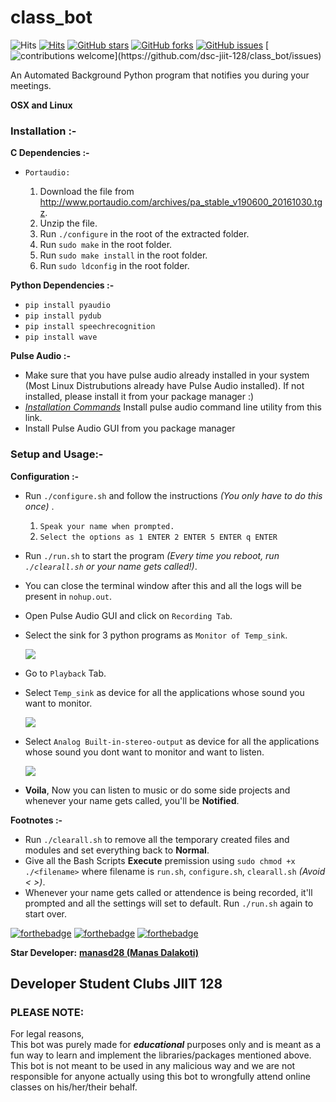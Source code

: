 # class_bot
![Hits](https://hitcounter.pythonanywhere.com/count/tag.svg?url=https%3A%2F%2Fgithub.com%2Fdsc-jiit-128%2Fclass_bot)
[![Hits](https://hits.seeyoufarm.com/api/count/incr/badge.svg?url=https%3A%2F%2Fgithub.com%2Fdsc-jiit-128%2Fclass_bot&count_bg=%233D58C8&title_bg=%23555555&icon=&icon_color=%23E7E7E7&title=smash&edge_flat=false)](https://hits.seeyoufarm.com)
[![GitHub stars](https://img.shields.io/github/stars/dsc-jiit-128/class_bot?color=green)](https://github.com/dsc-jiit-128/class_bot/stargazers)
[![GitHub forks](https://img.shields.io/github/forks/dsc-jiit-128/class_bot?color=green)](https://github.com/dsc-jiit-128/class_bot/network)
[![GitHub issues](https://img.shields.io/github/issues/dsc-jiit-128/class_bot)](https://github.com/dsc-jiit-128/class_bot/issues)
[![contributions welcome](https://img.shields.io/badge/contributions-welcome-brightgreen.svg?)](https://github.com/dsc-jiit-128/class_bot/issues)

An Automated Background Python program that notifies you during your meetings.  

  **OSX and Linux**

### Installation :- ###

 **C Dependencies :-**
   - `Portaudio:`

      1. Download the file from http://www.portaudio.com/archives/pa_stable_v190600_20161030.tgz.
      2. Unzip the file.
      3. Run `./configure` in the root of the extracted folder.
      4. Run `sudo make` in the root folder.
      5. Run `sudo make install` in the root folder.
      6. Run `sudo ldconfig` in the root folder.

 **Python Dependencies :-**
   - `pip install pyaudio`
   - `pip install pydub`
   - `pip install speechrecognition`
   - `pip install wave`
   
 **Pulse Audio :-**
   - Make sure that you have pulse audio already installed in your system (Most Linux Distrubutions already have Pulse Audio installed).
     If not installed, please install it from your package manager :)
   - *[Installation Commands](https://command-not-found.com/pacmd)* Install pulse audio command line utility from this link.
   - Install Pulse Audio GUI from you package manager
     
### Setup and Usage:- ###
  
 **Configuration :-**
   - Run `./configure.sh` and follow the instructions *(You only have to do this once)* .
     1. `Speak your name when prompted.`
     2. `Select the options as 1 ENTER 2 ENTER 5 ENTER q ENTER`
   - Run `./run.sh` to start the program *(Every time you reboot, run `./clearall.sh` or your name gets called!)*.
   - You can close the terminal window after this and all the logs will be present in `nohup.out`.
   - Open Pulse Audio GUI and click on `Recording Tab`.
   - Select the sink for 3 python programs as `Monitor of Temp_sink`.
   
     <img src="./images/1.jpeg">
     
   - Go to `Playback` Tab.
   - Select `Temp_sink` as device for all the applications whose sound you want to monitor.
   
     <img src="./images/2.jpeg">
     
   - Select `Analog Built-in-stereo-output` as device for all the applications whose sound you dont want to monitor and want to listen.
     
     <img src="./images/3.jpeg">
     
   - **Voila**, Now you can listen to music or do some side projects and whenever your name gets called, you'll be **Notified**.
   
 **Footnotes :-**
   - Run `./clearall.sh` to remove all the temporary created files and modules and set everything back to **Normal**.
   - Give all the Bash Scripts **Execute** premission using `sudo chmod +x ./<filename>` where filename is `run.sh`, `configure.sh`, `clearall.sh` *(Avoid < >)*.
   - Whenever your name gets called or attendence is being recorded, it'll prompted and all the settings will set to default.
     Run `./run.sh` again to start over.


[![forthebadge](https://forthebadge.com/images/badges/made-with-python.svg)](https://forthebadge.com)
[![forthebadge](https://forthebadge.com/images/badges/built-with-love.svg)](https://forthebadge.com)
[![forthebadge](https://forthebadge.com/images/badges/you-didnt-ask-for-this.svg)](https://forthebadge.com)

**Star Developer:** **[manasd28 (Manas Dalakoti)](https://github.com/manasd28)**
<h2>Developer Student Clubs JIIT 128</h2>

<h3>PLEASE NOTE:</h3>
<p>For legal reasons,<br>
This bot was purely made for <b><i>educational</i></b> purposes only and is meant as a fun way to learn and implement the libraries/packages mentioned above. <br>
This bot is not meant to be used in any malicious way and we are not responsible for anyone actually using this bot to wrongfully attend online classes on his/her/their behalf.</p>
